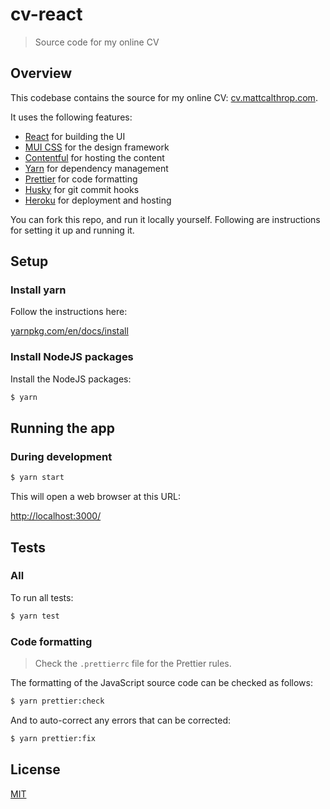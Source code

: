 # cv-react

> Source code for my online CV

## Overview

This codebase contains the source for my online CV: [cv.mattcalthrop.com](http://cv.mattcalthrop.com/).

It uses the following features:

- [React](https://reactjs.org/) for building the UI
- [MUI CSS](https://www.muicss.com/docs/v1/react/introduction) for the design framework
- [Contentful](https://www.contentful.com/) for hosting the content
- [Yarn](https://yarnpkg.com/en/) for dependency management
- [Prettier](https://prettier.io/) for code formatting
- [Husky](https://github.com/typicode/husky) for git commit hooks
- [Heroku](https://www.heroku.com/) for deployment and hosting

You can fork this repo, and run it locally yourself. Following are instructions for setting it up and running it.

## Setup

### Install yarn

Follow the instructions here:

[yarnpkg.com/en/docs/install](https://yarnpkg.com/en/docs/install)

### Install NodeJS packages

Install the NodeJS packages:

``` sh
$ yarn
```

## Running the app

### During development

``` sh
$ yarn start
```

This will open a web browser at this URL:

[http://localhost:3000/](http://localhost:3000/)

## Tests

### All

To run all tests:

``` sh
$ yarn test
```

### Code formatting

> Check the `.prettierrc` file for the Prettier rules.

The formatting of the JavaScript source code can be checked as follows:

``` sh
$ yarn prettier:check
```

And to auto-correct any errors that can be corrected:

``` sh
$ yarn prettier:fix
```

## License

[MIT](LICENSE)
